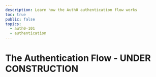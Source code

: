 ```yaml
---
description: Learn how the Auth0 authentication flow works
toc: true
public: false
topics:
  - auth0-101
  - authentication
---
```

# The Authentication Flow - UNDER CONSTRUCTION
